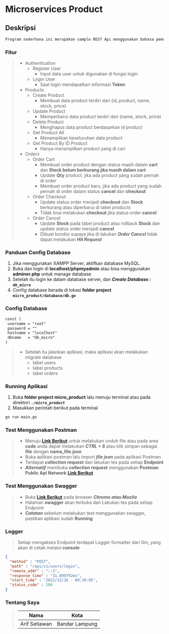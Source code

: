 # Microservices Product

## Deskripsi

```markdown
Program sederhana ini merupakan sample REST Api menggunakan bahasa pemrograman Golang
```

### Fitur

> - Authentication
>   - Register User
>     - Input data user untuk digunakan di fungsi login
>   - Login User
>     - Saat login mendapatkan informasi **Token**
> - Products
>   - Create Product
>     - Membuat data product terdiri dari (id_product, name, stock, price)
>   - Update Product
>     - Memperbarui data product terdiri dari (name, stock, price)
>   - Delete Product
>     - Menghapus data product berdasarkan id product
>   - Get Product All
>     - Menampilkan keseluruhan data product
>   - Get Product By ID Product
>     - Hanya menampilkan product yang di cari
> - Orders
>   - Order Cart
>     - Membuat order product dengan status masih dalam **cart** dan **Stock belum berkurang jika masih dalam cart**
>     - Update **Qty** product, jika ada product yang sudah pernah di order
>     - Membuat order product baru, jika ada product yang sudah pernah di order dalam status **cancel** dan **checkout**
>   - Order Checkout
>     - Update status order menjadi **checkout** dan **Stock** berkurang atau diperbarui di tabel *products*
>     - Tidak bisa melakukan **checkout** jika status order **cancel**
>   - Order Cancel
>     - Update **Stock** pada tabel product atau rollback **Stock** dan update status order menjadi **cancel**
>     - Dibuat kondisi supaya jika di lakukan ***Order Cancel*** tidak dapat melakukan ***Hit Request***

### Panduan Config Database

1. Jika menggunakan XAMPP Server, aktifkan database MySQL.
2. Buka dan login di **localhost/phpmyadmin** atau bisa menggunakan **adminer.php** untuk manage database
3. Setelah itu login ke dalam database server, dan ***Create Database : `db_micro`***
4. Config database berada di lokasi **folder project `micro_product/database/db.go`**

### Config Database

```markdown
const (
 username = "root"
 password = ""
 hostname = "localhost"
 dbname   = "db_micro"
)
```

> - Setelah itu jalankan aplikasi, maka aplikasi akan melakukan migrate database
>   - tabel users
>   - tabel products
>   - tabel orders

### Running Aplikasi

1. Buka **folder project micro_product** lalu menuju terminal atau pada direktori ***`./micro_product`***
2. Masukkan perintah berikut pada terminal

```markdown
go run main.go
```

### Test Menggunakan Postman

> - Menuju [**Link Berikut**](./micro_product.postman_collection.json) untuk melakukan unduh file atau pada area **code** anda dapat melakukan ***CTRL + S*** atau klik simpan sebagai **file** dengan **nama_file.json**
> - Buka aplikasi postman lalu import ***file json*** pada aplikasi Postman
> - Terdapat **collection request** dan lakukan tes pada setiap **Endpoint**
> - ***Alternatif*** membuka **collection request** menggunakan **Postman Public Api Network** [**Link Berikut**](https://postman.com/arsetsoft/workspace/go-microservices/documentation/18056562-47a0fed6-ecb7-4241-925e-ce6e49b881ce)

### Test Menggunakan Swagger

> - Buka [**Link Berikut**](http://localhost:8080/swagger/index.html) pada browser ***Chrome atau Mozila***
> - Halaman **swagger** akan terbuka dan Lakukan tes pada setiap Endpoint
> - ***Catatan*** sebelum melakukan test menggunakan swagger, pastikan aplikasi sudah **Running**

### Logger

> Setiap mengakses Endpoint terdapat Logger formatter dari Gin, yang akan di cetak melalui **console**

```json
{
  "method" : "POST",
  "path" : "/api/v1/users/login",
  "remote_addr" : "::1",
  "response_time" : "31.899792ms",
  "start_time" : "2022/12/16 - 09:38:05",
  "status_code" : 200
}
```

### Tentang Saya

> | Nama          | Kota              |
> | ------------- | ----------------- |
> | Arif Setiawan | Bandar Lampung    |
